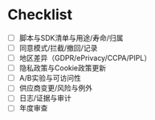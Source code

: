 # Checklist

- [ ] 脚本与SDK清单与用途/寿命/归属
- [ ] 同意模式/拦截/撤回/记录
- [ ] 地区差异（GDPR/ePrivacy/CCPA/PIPL）
- [ ] 隐私政策与Cookie政策更新
- [ ] A/B实验与可访问性
- [ ] 供应商变更/风险与例外
- [ ] 日志/证据与审计
- [ ] 年度审查
